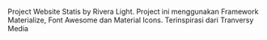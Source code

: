 Project Website Statis by Rivera Light.
Project ini menggunakan Framework Materialize, Font Awesome dan Material Icons.
Terinspirasi dari Tranversy Media
